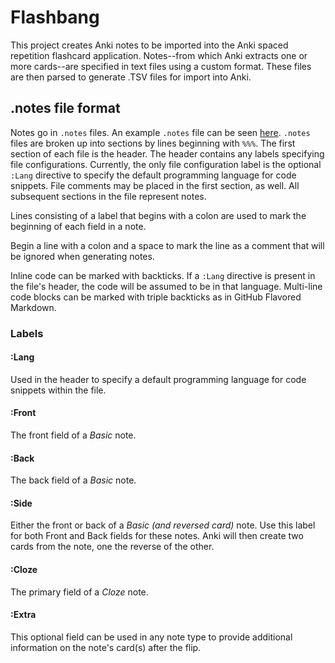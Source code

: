 # Flashbang
This project creates Anki notes to be imported into the Anki spaced
repetition flashcard application. Notes--from which Anki extracts one or more cards--are specified in text files
using a custom format. These files are then parsed to generate .TSV 
files for import into Anki. 

## .notes file format
Notes go in `.notes` files. An example `.notes` file can be seen [here](js-arrays.notes).
`.notes` files are broken up into sections by lines beginning with `%%%`.
The first section of each file is the header. The header contains any 
labels specifying file configurations. Currently, the only file 
configuration label is the optional `:Lang` directive to specify the 
default programming language for code snippets. File comments may be 
placed in the first section, as well. All subsequent sections in the 
file represent notes.

Lines consisting of a label that begins with a colon are used to mark
the beginning of each field in a note.

Begin a line with a colon and a space to mark the line as a comment
that will be ignored when generating notes.

Inline code can be marked with backticks. If a `:Lang` directive is
present in the file's header, the code will be assumed to be in that
language. Multi-line code blocks can be marked with triple backticks as in
GitHub Flavored Markdown.

### Labels
#### :Lang
Used in the header to specify a default programming language for code
snippets within the file.

#### :Front
The front field of a *Basic* note.

#### :Back
The back field of a *Basic* note.

#### :Side
Either the front or back of a *Basic (and reversed card)* note. Use
this label for both Front and Back fields for these notes. Anki will
then create two cards from the note, one the reverse of the other.

#### :Cloze
The primary field of a *Cloze* note.

#### :Extra
This optional field can be used in any note type to provide additional
information on the note's card(s) after the flip.
